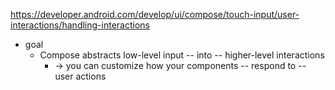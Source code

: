 https://developer.android.com/develop/ui/compose/touch-input/user-interactions/handling-interactions

* goal
  * Compose abstracts low-level input -- into -- higher-level interactions
    * -> you can customize how your components -- respond to -- user actions